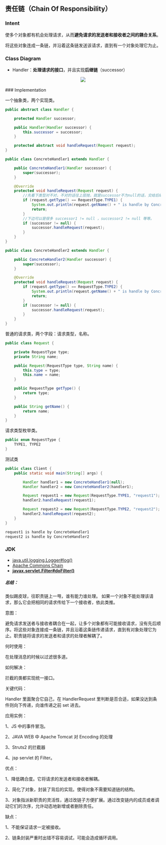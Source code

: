 ## 责任链（Chain Of Responsibility）

### Intent

使多个对象都有机会处理请求，从而**避免请求的发送者和接收者之间的耦合关系**。

将这些对象连成一条链，并沿着这条链发送该请求，直到有一个对象处理它为止。

### Class Diagram

- Handler：**处理请求的接口**，并且实现**后继链**（successor）

<div align="center"> <img src="https://cs-notes-1256109796.cos.ap-guangzhou.myqcloud.com/ca9f23bf-55a4-47b2-9534-a28e35397988.png"/> </div><br>
### Implementation

一个抽象类，两个实现类。

```java
public abstract class Handler {

    protected Handler successor;

    public Handler(Handler successor) {
        this.successor = successor;
    }

    protected abstract void handleRequest(Request request);
}
```

```java
public class ConcreteHandler1 extends Handler {

    public ConcreteHandler1(Handler successor) {
        super(successor);
    }

    @Override
    protected void handleRequest(Request request) {
        //先看下类型对不对，不对的话往上层抛，就是successor不为null的话，交给后继链处理。
        if (request.getType() == RequestType.TYPE1) {
            System.out.println(request.getName() + " is handle by ConcreteHandler1");
            return;
        }
        //下边可以是很多 successor1 != null ，successor2 != null 等等。
        if (successor != null) {
            successor.handleRequest(request);
        }
    }
}
```

```java
public class ConcreteHandler2 extends Handler {

    public ConcreteHandler2(Handler successor) {
        super(successor);
    }

    @Override
    protected void handleRequest(Request request) {
        if (request.getType() == RequestType.TYPE2) {
            System.out.println(request.getName() + " is handle by ConcreteHandler2");
            return;
        }
        if (successor != null) {
            successor.handleRequest(request);
        }
    }
}
```

普通的请求类，两个字段：请求类型，名称。

```java
public class Request {

    private RequestType type;
    private String name;

    public Request(RequestType type, String name) {
        this.type = type;
        this.name = name;
    }

    public RequestType getType() {
        return type;
    }

    public String getName() {
        return name;
    }
}

```

请求类型枚举类。

```java
public enum RequestType {
    TYPE1, TYPE2
}
```

测试类

```java
public class Client {
    public static void main(String[] args) {

        Handler handler1 = new ConcreteHandler1(null);
        Handler handler2 = new ConcreteHandler2(handler1);

        Request request1 = new Request(RequestType.TYPE1, "request1");
        handler2.handleRequest(request1);

        Request request2 = new Request(RequestType.TYPE2, "request2");
        handler2.handleRequest(request2);
    }
}
```

```html
request1 is handle by ConcreteHandler1
request2 is handle by ConcreteHandler2
```

### JDK

- [java.util.logging.Logger#log()](http://docs.oracle.com/javase/8/docs/api/java/util/logging/Logger.html#log%28java.util.logging.Level,%20java.lang.String%29)
- [Apache Commons Chain](https://commons.apache.org/proper/commons-chain/index.html)
- **[javax.servlet.Filter#doFilter()](http://docs.oracle.com/javaee/7/api/javax/servlet/Filter.html#doFilter-javax.servlet.ServletRequest-javax.servlet.ServletResponse-javax.servlet.FilterChain-)**



##### 总结：

类似踢皮球，往职责链上一甩，谁有能力谁处理。 如果一个对象不能处理该请求，那么它会把相同的请求传给下一个接收者，依此类推。 



意图：

避免请求发送者与接收者耦合在一起，让多个对象都有可能接收请求，没有先后顺序。将这些对象连接成一条链，并且沿着这条链传递请求，直到有对象处理它为止。职责链将请求的发送者和请求的处理者解耦了。



何时使用：

在处理消息的时候以过滤很多道。

如何解决：

拦截的类都实现统一接口。

关键代码：

Handler 里面聚合它自己，在 HandlerRequest 里判断是否合适，如果没达到条件则向下传递，向谁传递之前 set 进去。

应用实例： 

1、JS 中的事件冒泡。 

2、JAVA WEB 中 Apache Tomcat 对 Encoding 的处理

3、Struts2 的拦截器

4、jsp servlet 的 Filter。

优点： 

1、降低耦合度。它将请求的发送者和接收者解耦。

2、简化了对象，封装了背后的实现。使得对象不需要知道链的结构。

3、对象指派新职责的灵活性，通过改链子方便扩展。通过改变链内的成员或者调动它们的次序，允许动态地新增或者删除责任。 

缺点： 

1、不能保证请求一定被接收。 

2、链条封装严重时出错不容易调试，可能会造成循环调用。 

